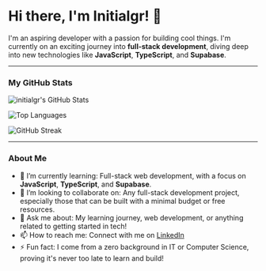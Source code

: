 # Hi there, I'm Initialgr! 👋

I'm an aspiring developer with a passion for building cool things. I'm currently on an exciting journey into **full-stack development**, diving deep into new technologies like **JavaScript**, **TypeScript**, and **Supabase**.

---

### My GitHub Stats

![initialgr's GitHub Stats](https://github-readme-stats.vercel.app/api?username=initialgr&show_icons=true&theme=default)

![Top Languages](https://github-readme-stats.vercel.app/api/top-langs/?username=initialgr&layout=compact&theme=default)

![GitHub Streak](https://streak-stats.demolab.com?user=initialgr&theme=default)

---

### About Me

* 🌱 I’m currently learning: Full-stack web development, with a focus on **JavaScript**, **TypeScript**, and **Supabase**.
* 👯 I’m looking to collaborate on: Any full-stack development project, especially those that can be built with a minimal budget or free resources.
* 💬 Ask me about: My learning journey, web development, or anything related to getting started in tech!
* 📫 How to reach me: Connect with me on [LinkedIn](https://www.linkedin.com/in/gilang-gr/)
* ⚡ Fun fact: I come from a zero background in IT or Computer Science, proving it's never too late to learn and build!
